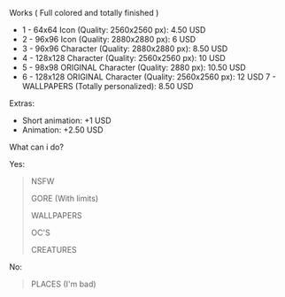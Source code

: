Works ( Full colored and totally finished )

+ 1 - 64x64 Icon (Quality: 2560x2560 px): 4.50 USD
+ 2 - 96x96 Icon (Quality: 2880x2880 px): 6 USD
+ 3 - 96x96 Character (Quality: 2880x2880 px): 8.50 USD
+ 4 - 128x128 Character (Quality: 2560x2560 px): 10 USD
+ 5 - 98x98 ORIGINAL Character (Quality: 2880 px): 10.50 USD
+ 6 - 128x128 ORIGINAL Character (Quality: 2560x2560 px): 12 USD
7 - WALLPAPERS (Totally personalized): 8.50 USD

Extras:

 + Short animation: +1 USD
 + Animation: +2.50 USD


What can i do?

Yes:

>NSFW
>
>GORE (With limits)
>
>WALLPAPERS
>
>OC'S
>
>CREATURES
 

No:

> PLACES (I'm bad)
